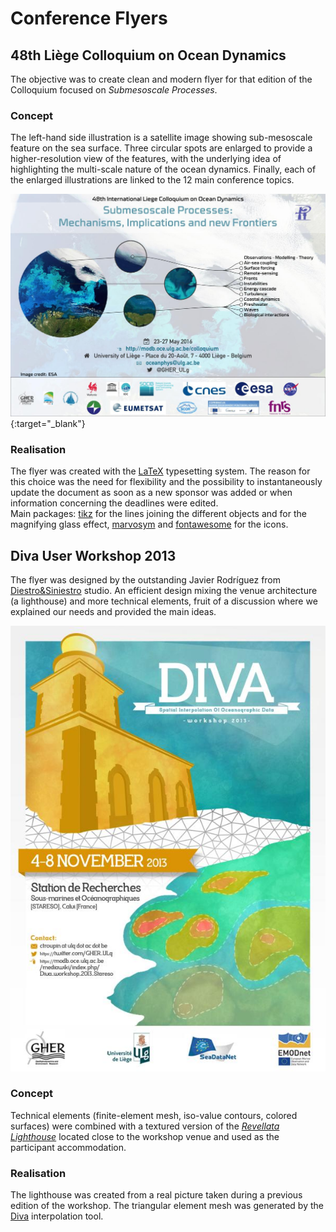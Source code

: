 # Conference Flyers

## 48th Liège Colloquium on Ocean Dynamics

The objective was to create clean and modern flyer for that edition of the Colloquium
focused on *Submesoscale Processes*.

### Concept 
The left-hand side illustration is a satellite image showing sub-mesoscale feature on the sea surface. 
Three circular spots are enlarged to provide a higher-resolution view of the features, with the underlying idea of highlighting the multi-scale nature of the ocean dynamics.
Finally, each of the enlarged illustrations are linked to the 12 main conference topics.    

[![alt text](./CLQ2016_poster_V14.jpg "48th Liege Colloquium")](./CLQ2016_poster_V14.pdf){:target="_blank"}

### Realisation
The flyer was created with the [LaTeX](https://www.latex-project.org/) typesetting system.
The reason for this choice was the need for flexibility and the possibility to instantaneously update the document 
as soon as a new sponsor was added or when information concerning the deadlines were edited.    
Main packages: [tikz](https://www.ctan.org/pkg/pgf) for the lines joining the different objects and for the magnifying glass effect, 
[marvosym](https://www.ctan.org/pkg/marvosym) and [fontawesome](https://www.ctan.org/pkg/fontawesome) for the icons.    

## Diva User Workshop 2013

The flyer was designed by the outstanding Javier Rodríguez from [Diestro&Siniestro](http://www.diestroysiniestro.com/) studio.
An efficient design mixing the venue architecture (a lighthouse) and more technical elements, fruit of a discussion where we 
explained our needs and provided the main ideas.


![alt text](./CartelDIVA_600px.jpg "Diva Workshop 2013")

### Concept

Technical elements (finite-element mesh, iso-value contours, colored surfaces) were combined 
with a textured version of the [*Revellata Lighthouse*](https://www.flickr.com/photos/sharlo1982/34845053842/) located close to the
workshop venue and used as the participant accommodation.

### Realisation

The lighthouse was created from a real picture taken during a previous edition of the workshop. 
The triangular element mesh was generated by the [Diva](https://github.com/gher-ulg/diva) interpolation tool. 
